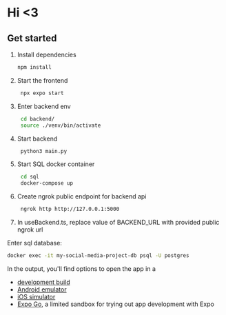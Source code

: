 # Hi <3

## Get started

1. Install dependencies

   ```bash
   npm install
   ```

2. Start the frontend

   ```bash
    npx expo start
   ```

3. Enter backend env

   ```bash
    cd backend/
    source ./venv/bin/activate
   ```

4. Start backend

   ```bash
    python3 main.py
   ```

5. Start SQL docker container

   ```bash
    cd sql
    docker-compose up
   ```

6. Create ngrok public endpoint for backend api

   ```bash
    ngrok http http://127.0.0.1:5000
   ```

7. In useBackend.ts, replace value of BACKEND_URL with provided public ngrok url

Enter sql database:

```bash
docker exec -it my-social-media-project-db psql -U postgres
```

In the output, you'll find options to open the app in a

- [development build](https://docs.expo.dev/develop/development-builds/introduction/)
- [Android emulator](https://docs.expo.dev/workflow/android-studio-emulator/)
- [iOS simulator](https://docs.expo.dev/workflow/ios-simulator/)
- [Expo Go](https://expo.dev/go), a limited sandbox for trying out app development with Expo
